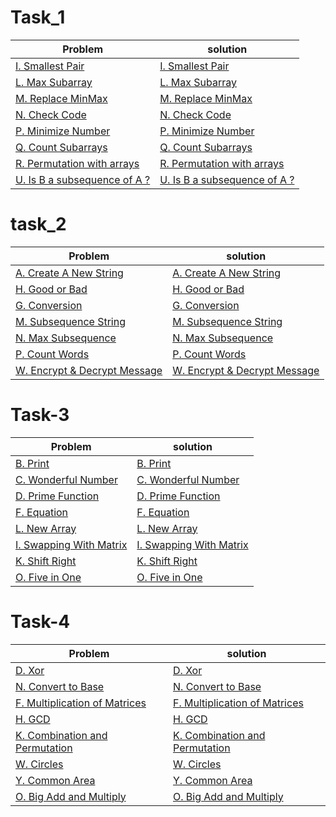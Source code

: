 # Task_1
| Problem                                           |                             solution                                            |
|---------------------------------------------------|---------------------------------------------------------------------------------|
|[I. Smallest Pair](https://codeforces.com/group/MWSDmqGsZm/contest/219774/problem/I)    | [I. Smallest Pair   ](https://github.com/samaa-2002/IEEE-CS-Rookies-2024/tree/main/IEEE-CS-Rookies-2024/Task-1/smallestPair)   |
| [L. Max Subarray](https://codeforces.com/group/MWSDmqGsZm/contest/219774/problem/L)      | [L. Max Subarray   ](https://github.com/samaa-2002/IEEE-CS-Rookies-2024/tree/main/IEEE-CS-Rookies-2024/Task-1/Max%20Subarray) |
| [M. Replace MinMax](https://codeforces.com/group/MWSDmqGsZm/contest/219774/problem/M)      | [M. Replace MinMax  ](https://github.com/samaa-2002/IEEE-CS-Rookies-2024/tree/main/IEEE-CS-Rookies-2024/Task-1/Replace%20MinMax)  |
|[N. Check Code](https://codeforces.com/group/MWSDmqGsZm/contest/219774/problem/N)      |[N. Check Code  ](https://github.com/samaa-2002/IEEE-CS-Rookies-2024/tree/main/IEEE-CS-Rookies-2024/Task-1/check%20code)|
|[P. Minimize Number](https://codeforces.com/group/MWSDmqGsZm/contest/219774/problem/P)|[P. Minimize Number  ](https://github.com/samaa-2002/IEEE-CS-Rookies-2024/tree/main/IEEE-CS-Rookies-2024/Task-1/Minimize%20Number)|
|[Q. Count Subarrays](https://codeforces.com/group/MWSDmqGsZm/contest/219774/problem/Q)|[Q. Count Subarrays](https://github.com/samaa-2002/IEEE-CS-Rookies-2024/tree/main/IEEE-CS-Rookies-2024/Task-1/Count%20Subarrays)|
|[R. Permutation with arrays](https://codeforces.com/group/MWSDmqGsZm/contest/219774/problem/R)|[R. Permutation with arrays](https://github.com/samaa-2002/IEEE-CS-Rookies-2024/tree/main/IEEE-CS-Rookies-2024/Task-1/Permutation%20with%20arrays)|
|[U. Is B a subsequence of A ?](https://codeforces.com/group/MWSDmqGsZm/contest/219774/problem/U)|[U. Is B a subsequence of A ?](https://github.com/samaa-2002/IEEE-CS-Rookies-2024/tree/main/IEEE-CS-Rookies-2024/Task-1/Is%20B%20a%20subsequence%20of%20A)|


# task_2
| Problem                                           |                             solution                                            |
|---------------------------------------------------|---------------------------------------------------------------------------------|
|[A. Create A New String](https://codeforces.com/group/MWSDmqGsZm/contest/219856/problem/A)|[A. Create A New String](https://github.com/samaa-2002/IEEE-CS-Rookies-2024/tree/main/Task_2/Create%20A%20New%20String)|
|[H. Good or Bad]()|[H. Good or Bad](https://github.com/samaa-2002/IEEE-CS-Rookies-2024/tree/main/Task_2/Good%20or%20Bad)|
|[G. Conversion](https://codeforces.com/group/MWSDmqGsZm/contest/219856/problem/G)|[G. Conversion](https://github.com/samaa-2002/IEEE-CS-Rookies-2024/tree/main/Task_2/Conversion)|
|[M. Subsequence String](https://codeforces.com/group/MWSDmqGsZm/contest/219856/problem/M)|[M. Subsequence String](https://github.com/samaa-2002/IEEE-CS-Rookies-2024/tree/main/Task_2/Subsequence%20String)|
|[N. Max Subsequence](https://codeforces.com/group/MWSDmqGsZm/contest/219856/problem/N)|[N. Max Subsequence](https://github.com/samaa-2002/IEEE-CS-Rookies-2024/tree/main/Task_2/Max%20Subsequence)|
|[P. Count Words](https://codeforces.com/group/MWSDmqGsZm/contest/219856/problem/P)|[P. Count Words](https://github.com/samaa-2002/IEEE-CS-Rookies-2024/tree/main/Task_2/Count%20Words)|
|[W. Encrypt & Decrypt Message](https://codeforces.com/group/MWSDmqGsZm/contest/219856/problem/W)|[W. Encrypt & Decrypt Message](https://github.com/samaa-2002/IEEE-CS-Rookies-2024/tree/main/Task_2/Encrypt%20and%20Decrypt%20Message)|


# Task-3
| Problem                                           |                             solution                                            |
|---------------------------------------------------|---------------------------------------------------------------------------------| 
|[B. Print](https://codeforces.com/group/MWSDmqGsZm/contest/223205/problem/B)|[B. Print](https://github.com/samaa-2002/IEEE-CS-Rookies-2024/tree/main/task_3/Print)|
|[C. Wonderful Number](https://codeforces.com/group/MWSDmqGsZm/contest/223205/problem/C)|[C. Wonderful Number](https://github.com/samaa-2002/IEEE-CS-Rookies-2024/tree/main/task_3/Wonderful%20Number)|
|[D. Prime Function](https://codeforces.com/group/MWSDmqGsZm/contest/223205/problem/D)|[D. Prime Function](https://github.com/samaa-2002/IEEE-CS-Rookies-2024/tree/main/task_3/Prime%20Function)|
|[F. Equation](https://codeforces.com/group/MWSDmqGsZm/contest/223205/problem/F)|[F. Equation](https://github.com/samaa-2002/IEEE-CS-Rookies-2024/tree/main/task_3/Equation)|
|[L. New Array](https://codeforces.com/group/MWSDmqGsZm/contest/223205/problem/L)|[L. New Array](https://github.com/samaa-2002/IEEE-CS-Rookies-2024/tree/main/task_3/New%20Array)|
|[I. Swapping With Matrix](https://codeforces.com/group/MWSDmqGsZm/contest/223205/problem/I)|[I. Swapping With Matrix](https://github.com/samaa-2002/IEEE-CS-Rookies-2024/tree/main/task_3/Swapping%20With%20Matrix)|
|[K. Shift Right](https://codeforces.com/group/MWSDmqGsZm/contest/223205/problem/K)|[K. Shift Right](https://github.com/samaa-2002/IEEE-CS-Rookies-2024/tree/main/task_3/Shift%20Right)|
|[O. Five in One](https://codeforces.com/group/MWSDmqGsZm/contest/223205/problem/O)|[O. Five in One](https://github.com/samaa-2002/IEEE-CS-Rookies-2024/tree/main/task_3/Five%20in%20One)|


# Task-4
| Problem                                           |                             solution                                            |
|---------------------------------------------------|---------------------------------------------------------------------------------| 
|[ D. Xor](https://codeforces.com/group/MWSDmqGsZm/contest/223338/problem/D)|[ D. Xor](https://github.com/samaa-2002/IEEE-CS-Rookies-2024/tree/main/task_4/Xor)|
|[N. Convert to Base](https://codeforces.com/group/MWSDmqGsZm/contest/223338/problem/N)|[N. Convert to Base](https://github.com/samaa-2002/IEEE-CS-Rookies-2024/tree/main/task_4/Convert%20to%20Base)|
|[ F. Multiplication of Matrices](https://codeforces.com/group/MWSDmqGsZm/contest/223338/problem/F)|[ F. Multiplication of Matrices](https://github.com/samaa-2002/IEEE-CS-Rookies-2024/tree/main/task_4/Multiplication%20of%20Matrices)|
|[ H. GCD](https://codeforces.com/group/MWSDmqGsZm/contest/223338/problem/H)|[ H. GCD](https://github.com/samaa-2002/IEEE-CS-Rookies-2024/tree/main/task_4/GCD)|
|[K. Combination and Permutation ](https://codeforces.com/group/MWSDmqGsZm/contest/223338/problem/K)|[K. Combination and Permutation ](https://github.com/samaa-2002/IEEE-CS-Rookies-2024/tree/main/task_4/Combination%20and%20Permutation)|
|[W. Circles](https://codeforces.com/group/MWSDmqGsZm/contest/223338/problem/W)|[W. Circles](https://github.com/samaa-2002/IEEE-CS-Rookies-2024/tree/main/task_4/Circle)|
|[Y. Common Area](https://codeforces.com/group/MWSDmqGsZm/contest/223338/problem/Y)|[Y. Common Area](https://github.com/samaa-2002/IEEE-CS-Rookies-2024/tree/main/task_4/Common%20Area)|
|[O. Big Add and Multiply](https://codeforces.com/group/MWSDmqGsZm/contest/223338/problem/O)|[O. Big Add and Multiply](https://github.com/samaa-2002/IEEE-CS-Rookies-2024/tree/main/task_4/Big%20Add%20and%20Multiply)|





















